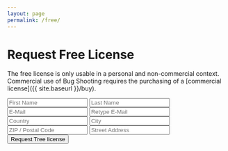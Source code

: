 ```yaml
---
layout: page
permalink: /free/
---
```


# Request Free License

The free license is only usable in a personal and non-commercial context. Commercial use of Bug Shooting requires the purchasing of a [commercial license]({{ site.baseurl }}/buy).

<form method="POST" action="https://Services.bugshooting.com/rest/freelicense">
  <input class="form-control" type="text" required name="firstname" placeholder="First Name">
  <input class="form-control" type="text" required name="lastname" placeholder="Last Name">
  <input class="form-control" type="text" required name="email" placeholder="E-Mail">
  <input class="form-control" type="text" required name="email2" placeholder="Retype E-Mail">
  <input class="form-control" type="text" required name="country" placeholder="Country">
  <input class="form-control" type="text" required name="city" placeholder="City">
  <input class="form-control" type="text" required name="zip" placeholder="ZIP / Postal Code">
  <input class="form-control" type="text" required name="street" placeholder="Street Address">
  <button class="btn btn-lg btn-primary btn-block" type="submit">Request Tree license</button>
</form>
